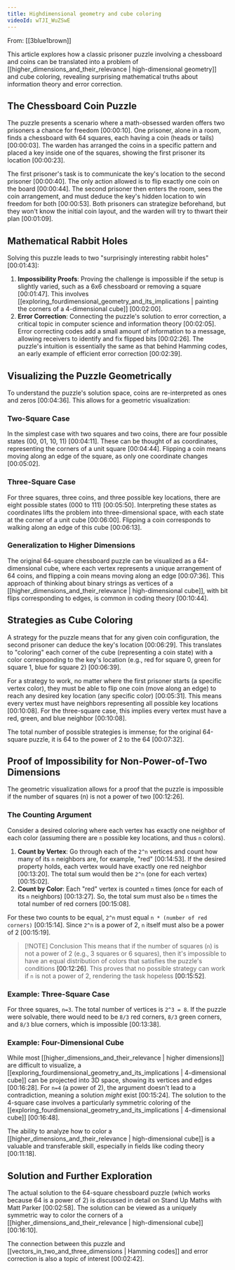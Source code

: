 ```yaml
---
title: Highdimensional geometry and cube coloring
videoId: wTJI_WuZSwE
---
```


From: [[3blue1brown]] <br/> 

This article explores how a classic prisoner puzzle involving a chessboard and coins can be translated into a problem of [[higher_dimensions_and_their_relevance | high-dimensional geometry]] and cube coloring, revealing surprising mathematical truths about information theory and error correction.

## The Chessboard Coin Puzzle

The puzzle presents a scenario where a math-obsessed warden offers two prisoners a chance for freedom <a class="yt-timestamp" data-t="00:00:10">[00:00:10]</a>. One prisoner, alone in a room, finds a chessboard with 64 squares, each having a coin (heads or tails) <a class="yt-timestamp" data-t="00:00:03">[00:00:03]</a>. The warden has arranged the coins in a specific pattern and placed a key inside one of the squares, showing the first prisoner its location <a class="yt-timestamp" data-t="00:00:23">[00:00:23]</a>.

The first prisoner's task is to communicate the key's location to the second prisoner <a class="yt-timestamp" data-t="00:00:40">[00:00:40]</a>. The only action allowed is to flip exactly one coin on the board <a class="yt-timestamp" data-t="00:00:44">[00:00:44]</a>. The second prisoner then enters the room, sees the coin arrangement, and must deduce the key's hidden location to win freedom for both <a class="yt-timestamp" data-t="00:00:53">[00:00:53]</a>. Both prisoners can strategize beforehand, but they won't know the initial coin layout, and the warden will try to thwart their plan <a class="yt-timestamp" data-t="00:01:09">[00:01:09]</a>.

## Mathematical Rabbit Holes

Solving this puzzle leads to two "surprisingly interesting rabbit holes" <a class="yt-timestamp" data-t="00:01:43">[00:01:43]</a>:
1.  **Impossibility Proofs**: Proving the challenge is impossible if the setup is slightly varied, such as a 6x6 chessboard or removing a square <a class="yt-timestamp" data-t="00:01:47">[00:01:47]</a>. This involves [[exploring_fourdimensional_geometry_and_its_implications | painting the corners of a 4-dimensional cube]] <a class="yt-timestamp" data-t="00:02:00">[00:02:00]</a>.
2.  **Error Correction**: Connecting the puzzle's solution to error correction, a critical topic in computer science and information theory <a class="yt-timestamp" data-t="00:02:05">[00:02:05]</a>. Error correcting codes add a small amount of information to a message, allowing receivers to identify and fix flipped bits <a class="yt-timestamp" data-t="00:02:26">[00:02:26]</a>. The puzzle's intuition is essentially the same as that behind Hamming codes, an early example of efficient error correction <a class="yt-timestamp" data-t="00:02:39">[00:02:39]</a>.

## Visualizing the Puzzle Geometrically

To understand the puzzle's solution space, coins are re-interpreted as ones and zeros <a class="yt-timestamp" data-t="00:04:36">[00:04:36]</a>. This allows for a geometric visualization:

### Two-Square Case
In the simplest case with two squares and two coins, there are four possible states (00, 01, 10, 11) <a class="yt-timestamp" data-t="00:04:11">[00:04:11]</a>. These can be thought of as coordinates, representing the corners of a unit square <a class="yt-timestamp" data-t="00:04:44">[00:04:44]</a>. Flipping a coin means moving along an edge of the square, as only one coordinate changes <a class="yt-timestamp" data-t="00:05:02">[00:05:02]</a>.

### Three-Square Case
For three squares, three coins, and three possible key locations, there are eight possible states (000 to 111) <a class="yt-timestamp" data-t="00:05:50">[00:05:50]</a>. Interpreting these states as coordinates lifts the problem into three-dimensional space, with each state at the corner of a unit cube <a class="yt-timestamp" data-t="00:06:00">[00:06:00]</a>. Flipping a coin corresponds to walking along an edge of this cube <a class="yt-timestamp" data-t="00:06:13">[00:06:13]</a>.

### Generalization to Higher Dimensions
The original 64-square chessboard puzzle can be visualized as a 64-dimensional cube, where each vertex represents a unique arrangement of 64 coins, and flipping a coin means moving along an edge <a class="yt-timestamp" data-t="00:07:36">[00:07:36]</a>. This approach of thinking about binary strings as vertices of a [[higher_dimensions_and_their_relevance | high-dimensional cube]], with bit flips corresponding to edges, is common in coding theory <a class="yt-timestamp" data-t="00:10:44">[00:10:44]</a>.

## Strategies as Cube Coloring

A strategy for the puzzle means that for any given coin configuration, the second prisoner can deduce the key's location <a class="yt-timestamp" data-t="00:06:29">[00:06:29]</a>. This translates to "coloring" each corner of the cube (representing a coin state) with a color corresponding to the key's location (e.g., red for square 0, green for square 1, blue for square 2) <a class="yt-timestamp" data-t="00:06:39">[00:06:39]</a>.

For a strategy to work, no matter where the first prisoner starts (a specific vertex color), they must be able to flip one coin (move along an edge) to reach any desired key location (any specific color) <a class="yt-timestamp" data-t="00:05:31">[00:05:31]</a>. This means every vertex must have neighbors representing all possible key locations <a class="yt-timestamp" data-t="00:10:08">[00:10:08]</a>. For the three-square case, this implies every vertex must have a red, green, and blue neighbor <a class="yt-timestamp" data-t="00:10:08">[00:10:08]</a>.

The total number of possible strategies is immense; for the original 64-square puzzle, it is 64 to the power of 2 to the 64 <a class="yt-timestamp" data-t="00:07:32">[00:07:32]</a>.

## Proof of Impossibility for Non-Power-of-Two Dimensions

The geometric visualization allows for a proof that the puzzle is impossible if the number of squares (n) is not a power of two <a class="yt-timestamp" data-t="00:12:26">[00:12:26]</a>.

### The Counting Argument
Consider a desired coloring where each vertex has exactly one neighbor of each color (assuming there are `n` possible key locations, and thus `n` colors).
1.  **Count by Vertex**: Go through each of the `2^n` vertices and count how many of its `n` neighbors are, for example, "red" <a class="yt-timestamp" data-t="00:14:53">[00:14:53]</a>. If the desired property holds, each vertex would have exactly one red neighbor <a class="yt-timestamp" data-t="00:13:20">[00:13:20]</a>. The total sum would then be `2^n` (one for each vertex) <a class="yt-timestamp" data-t="00:15:02">[00:15:02]</a>.
2.  **Count by Color**: Each "red" vertex is counted `n` times (once for each of its `n` neighbors) <a class="yt-timestamp" data-t="00:13:27">[00:13:27]</a>. So, the total sum must also be `n` times the total number of red corners <a class="yt-timestamp" data-t="00:15:08">[00:15:08]</a>.

For these two counts to be equal, `2^n` must equal `n * (number of red corners)` <a class="yt-timestamp" data-t="00:15:14">[00:15:14]</a>. Since `2^n` is a power of 2, `n` itself must also be a power of 2 <a class="yt-timestamp" data-t="00:15:19">[00:15:19]</a>.

> [!NOTE] Conclusion
> This means that if the number of squares (`n`) is not a power of 2 (e.g., 3 squares or 6 squares), then it's impossible to have an equal distribution of colors that satisfies the puzzle's conditions <a class="yt-timestamp" data-t="00:12:26">[00:12:26]</a>. This proves that no possible strategy can work if `n` is not a power of 2, rendering the task hopeless <a class="yt-timestamp" data-t="00:15:52">[00:15:52]</a>.

### Example: Three-Square Case
For three squares, `n=3`. The total number of vertices is `2^3 = 8`. If the puzzle were solvable, there would need to be `8/3` red corners, `8/3` green corners, and `8/3` blue corners, which is impossible <a class="yt-timestamp" data-t="00:13:38">[00:13:38]</a>.

### Example: Four-Dimensional Cube
While most [[higher_dimensions_and_their_relevance | higher dimensions]] are difficult to visualize, a [[exploring_fourdimensional_geometry_and_its_implications | 4-dimensional cube]] can be projected into 3D space, showing its vertices and edges <a class="yt-timestamp" data-t="00:16:28">[00:16:28]</a>. For `n=4` (a power of 2), the argument doesn't lead to a contradiction, meaning a solution *might* exist <a class="yt-timestamp" data-t="00:15:24">[00:15:24]</a>. The solution to the 4-square case involves a particularly symmetric coloring of the [[exploring_fourdimensional_geometry_and_its_implications | 4-dimensional cube]] <a class="yt-timestamp" data-t="00:16:48">[00:16:48]</a>.

The ability to analyze how to color a [[higher_dimensions_and_their_relevance | high-dimensional cube]] is a valuable and transferable skill, especially in fields like coding theory <a class="yt-timestamp" data-t="00:11:18">[00:11:18]</a>.

## Solution and Further Exploration

The actual solution to the 64-square chessboard puzzle (which works because 64 is a power of 2) is discussed in detail on Stand Up Maths with Matt Parker <a class="yt-timestamp" data-t="00:02:58">[00:02:58]</a>. The solution can be viewed as a uniquely symmetric way to color the corners of a [[higher_dimensions_and_their_relevance | high-dimensional cube]] <a class="yt-timestamp" data-t="00:16:10">[00:16:10]</a>.

The connection between this puzzle and [[vectors_in_two_and_three_dimensions | Hamming codes]] and error correction is also a topic of interest <a class="yt-timestamp" data-t="00:02:42">[00:02:42]</a>.
